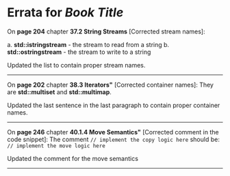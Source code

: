 # Errata for *Book Title*

On **page 204** chapter **37.2 String Streams** [Corrected stream names]:
 
a. **std::istringstream** - the stream to read from a string
b. **std::ostringstream** - the stream to write to a string

Updated the list to contain proper stream names.

***

On **page 202** chapter **38.3 Iterators"** [Corrected container names]:
They are **std::multiset** and **std::multimap**.

Updated the last sentence in the last paragraph to contain proper container names.
***

On **page 246** chapter **40.1.4 Move Semantics"** [Corrected comment in the code snippet]:
The comment `// implement the copy logic here` should be:
`// implement the move logic here`

Updated the comment for the move semantics
***
